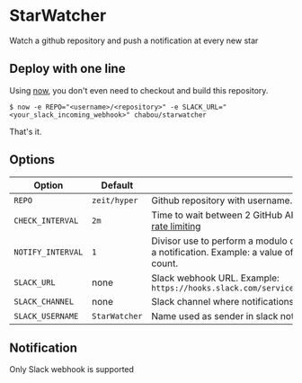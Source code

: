 # StarWatcher

Watch a github repository and push a notification at every new star

## Deploy with one line

Using [now](https://zeit.co/now), you don't even need to checkout and build this
repository.

`$ now -e REPO="<username>/<repository>" -e
SLACK_URL="<your_slack_incoming_webhook>" chabou/starwatcher`

That's it.

## Options

| Option            | Default       | Comments                                                                                                                                                                             |
| ----------------- | ------------- | ------------------------------------------------------------------------------------------------------------------------------------------------------------------------------------ |
| `REPO`            | `zeit/hyper`  | Github repository with username. Example: `chabou/hyper-pane`                                                                                                                        |
| `CHECK_INTERVAL`  | `2m`          | Time to wait between 2 GitHub API calls. Example: `1000`, `2m`, `1h`. Be careful to [Github rate limiting](https://developer.github.com/v3/#rate-limiting)                           |
| `NOTIFY_INTERVAL` | `1`           | Divisor use to perform a modulo operation to determine if a new star should trigger a notification. Example: a value of `5` will trigger notifications for a 5, 10 or 15 star count. |
| `SLACK_URL`       | none          | Slack webhook URL. Example: `https://hooks.slack.com/services/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`                                                                          |
| `SLACK_CHANNEL`   | none          | Slack channel where notifications will be post. Example: `general`                                                                                                                   |
| `SLACK_USERNAME`  | `StarWatcher` | Name used as sender in slack notification                                                                                                                                            |

## Notification

Only Slack webhook is supported
